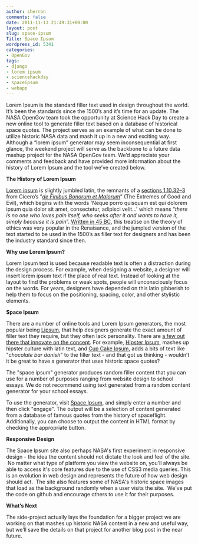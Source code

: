 ```yaml
---
author: sherron
comments: false
date: 2011-11-13 21:49:31+00:00
layout: post
slug: space-ipsum
Title: Space Ipsum
wordpress_id: 5341
categories:
- OpenGov
tags:
- django
- lorem ipsum
- sciencehackday
- spaceipsum
- webapp
---
```


Lorem Ipsum is the standard filler text used in design throughout the world. It’s been the standards since the 1500’s and it’s time for an update. The NASA OpenGov team took the opportunity at Science Hack Day to create a new online tool to generate filler text based on a database of historical space quotes. The project serves as an example of what can be done to utilize historic NASA data and mash it up in a new and exciting way. Although a “lorem ipsum” generator may seem inconsequential at first glance, the weekend project will serve as the backbone to a future data mashup project for the NASA OpenGov team. We’d appreciate your comments and feedback and have provided more information about the history of Lorem Ipsum and the tool we’ve created below.

**The History of Lorem Ipsum**

[Lorem ipsum](http://en.wikipedia.org/wiki/Lorem_ipsum) is slightly jumbled latin, the remnants of a [sections 1.10.32–3](http://en.wikipedia.org/wiki/Lorem_ipsum) from Cicero’s ”[_de Finibus Bonorum et Malorum_](http://en.wikipedia.org/wiki/De_finibus_bonorum_et_malorum)” (The Extremes of Good and Evil), which begins with the words 'Neque porro quisquam est qui dolorem ipsum quia dolor sit amet, consectetur, adipisci velit...' which means “_there is no one who loves pain itself, who seeks after it and wants to have it, simply because it is pain_”. [Written in 45 BC](http://support.microsoft.com/kb/114222/en-us), this treatise on the theory of ethics was very popular in the Renaisance, and the jumpled version of the text started to be used in the 1500’s as filler text for designers and has been the industry standard since then.

**Why use Lorem Ipsum?**

Lorem Ipsum text is used because readable text is often a distraction during the design process. For example, when designing a website, a designer will insert lorem ipsum text if the place of real text. Instead of looking at the layout to find the problems or weak spots, people will unconsciously focus on the words. For years, designers have depended on this latin gibberish to help them to focus on the positioning, spacing, color, and other stylistic elements.

**Space Ipsum**

There are a number of online tools and Lorem Ipsum generators, the most popular being [Lipsum](http://www.lipsum.com/), that help designers generate the exact amount of filler text they require, but they often lack personality. There are [a few out there that innovate on the concept](http://getbraizen.com/2011/10/lorem-ipsum-do-huh/). For example, [Hipster Ipsum](http://hipsteripsum.me/), mashes up hipster culture with latin text, and [Cup Cake Ipsum](http://cupcakeipsum.com/), adds a bits of text like "_chocolate bar danish_" to the filler text - and that got us thinking - wouldn’t it be great to have a generator that uses historic space quotes?

The "space ipsum" generator produces random filler content that you can use for a number of purposes ranging from website design to school essays. We do not recommend using text generated from a random content generator for your school essays.

To use the generator, visit [Space Ipsum](http://spaceipsum.com/), and simply enter a number and then click "engage". The output will be a selection of content generated from a database of famous quotes from the history of spaceflight. Additionally, you can choose to output the content in HTML format by checking the appropriate button.

**Responsive Design**

The Space Ipsum site also perhaps NASA's first experiment in responsive design - the idea the content should not dictate the look and feel of the site.  No matter what type of platform you view the website on, you'll always be able to access it's core features due to the use of CSS3 media queries. This is an evolution in web design and represents the future of how web design should act.  The site also features some of NASA's historic space images that load as the background randomly when a user visits the site.  We've put the code on github and encourage others to use it for their purposes.

**What’s Next**

The side-project actually lays the foundation for a bigger project we are working on that mashes up historic NASA content in a new and useful way, but we’ll save the details on that project for another blog post in the near future.


